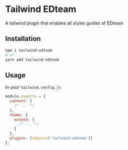 # Tailwind EDteam

A tailwind plugin that enables all styles guides of EDteam

## Installation

```sh
npm i tailwind-edteam
# or
yarn add tailwind-edteam
```

## Usage

In your `tailwind.config.js`

```js
module.exports = {
  content: [
    /* ... */
  ],
  theme: {
    extend: {
      /* ... */
    }
  },
  plugins: [require('tailwind-edteam')]
};
```
